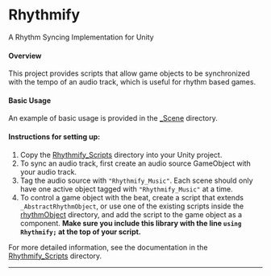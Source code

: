 # Rhythmify
A Rhythm Syncing Implementation for Unity

#### Overview
This project provides scripts that allow game objects to be synchronized with the tempo of an audio track, which is useful for rhythm based games.

#### Basic Usage
An example of basic usage is provided in the [_Scene](./Assets/_Scene) directory.

#### Instructions for setting up:
1. Copy the [Rhythmify_Scripts](./Assets/Rhythmify_Scripts) directory into your Unity project.
2. To sync an audio track, first create an audio source GameObject with your audio track.
3. Tag the audio source with `"Rhythmify_Music"`. Each scene should only have one active object tagged with `"Rhythmify_Music"` at a time.
4. To control a game object with the beat, create a script that extends `_AbstractRhythmObject`, or use one of the existing scripts inside the [rhythmObject](./Assets/Rhythmify_Scripts/rhythmObject) directory, and add the script to the game object as a component. **Make sure you include this library with the line `using Rhythmify;` at the top of your script.**

For more detailed information, see the documentation in the [Rhythmify_Scripts](./Assets/Rhythmify_Scripts) directory.
___
